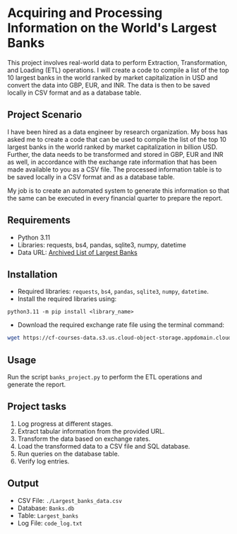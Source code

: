 # Acquiring and Processing Information on the World's Largest Banks
This project involves real-world data to perform Extraction, Transformation, and Loading (ETL) operations. I will create a code to compile a list of the top 10 largest banks in the world ranked by market capitalization in USD and convert the data into GBP, EUR, and INR. The data is then to be saved locally in CSV format and as a database table.

## Project Scenario
I have been hired as a data engineer by research organization. My boss has asked me to create a code that can be used to compile the list of the top 10 largest banks in the world ranked by market capitalization in billion USD. Further, the data needs to be transformed and stored in GBP, EUR and INR as well, in accordance with the exchange rate information that has been made available to you as a CSV file. The processed information table is to be saved locally in a CSV format and as a database table.

My job is to create an automated system to generate this information so that the same can be executed in every financial quarter to prepare the report.

## Requirements
- Python 3.11
- Libraries: requests, bs4, pandas, sqlite3, numpy, datetime
- Data URL: [Archived List of Largest Banks](https://cf-courses-data.s3.us.cloud-object-storage.appdomain.cloud/IBMSkillsNetwork-PY0221EN-Coursera/labs/v2/exchange_rate.csv)

## Installation
- Required libraries: `requests`, `bs4`, `pandas`, `sqlite3`, `numpy`, `datetime`.
- Install the required libraries using:
```
python3.11 -m pip install <library_name>
```
- Download the required exchange rate file using the terminal command:
```bash
wget https://cf-courses-data.s3.us.cloud-object-storage.appdomain.cloud/IBMSkillsNetwork-PY0221EN-Coursera/labs/v2/exchange_rate.csv
```
## Usage
Run the script `banks_project.py` to perform the ETL operations and generate the report.

## Project tasks
1. Log progress at different stages.
2. Extract tabular information from the provided URL.
3. Transform the data based on exchange rates.
4. Load the transformed data to a CSV file and SQL database.
5. Run queries on the database table.
6. Verify log entries.

## Output 
- CSV File: `./Largest_banks_data.csv`
- Database: `Banks.db`
- Table: `Largest_banks`
- Log File: `code_log.txt`